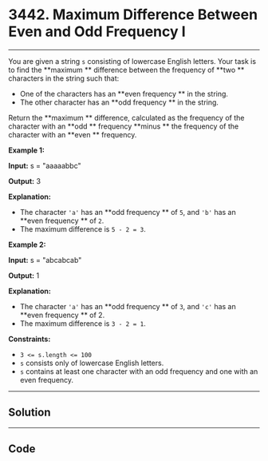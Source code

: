 # 3442. Maximum Difference Between Even and Odd Frequency I

---

You are given a string `s` consisting of lowercase English letters. Your task is to find the **maximum ** difference between the frequency of **two ** characters in the string such that:

  * One of the characters has an **even frequency ** in the string.
  * The other character has an **odd frequency ** in the string.



Return the **maximum ** difference, calculated as the frequency of the character with an **odd ** frequency **minus ** the frequency of the character with an **even ** frequency.

 

**Example 1:**

**Input:** s = "aaaaabbc"

**Output:** 3

**Explanation:**

  * The character `'a'` has an **odd frequency ** of `5`, and `'b'` has an **even frequency ** of `2`.
  * The maximum difference is `5 - 2 = 3`.



**Example 2:**

**Input:** s = "abcabcab"

**Output:** 1

**Explanation:**

  * The character `'a'` has an **odd frequency ** of `3`, and `'c'` has an **even frequency ** of 2.
  * The maximum difference is `3 - 2 = 1`.



 

**Constraints:**

  * `3 <= s.length <= 100`
  * `s` consists only of lowercase English letters.
  * `s` contains at least one character with an odd frequency and one with an even frequency.

---

## Solution



---

## Code
```python


```